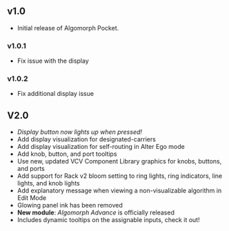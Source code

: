 ## v1.0
* Initial release of Algomorph Pocket. 
  
### v1.0.1
* Fix issue with the display  

### v1.0.2
* Fix additional display issue

## V2.0
* *Display button now lights up when pressed!* 
* Add display visualization for designated-carriers  
* Add display visualization for self-routing in Alter Ego mode  
* Add knob, button, and port tooltips  
* Use new, updated VCV Component Library graphics for knobs, buttons, and ports  
* Add support for Rack v2 bloom setting to ring lights, ring indicators, line lights, and knob lights  
* Add explanatory message when viewing a non-visualizable algorithm in Edit Mode
* Glowing panel ink has been removed
* **New module**: *Algomorph Advance*  is officially released
 * Includes dynamic tooltips on the assignable inputs, check it out!

